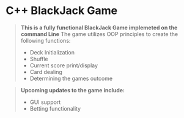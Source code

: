 # C++ BlackJack Game

> **This is a fully functional BlackJack Game implemeted on the command Line**
> The game utilizes OOP principles to create the following functions:
> * Deck Initialization
> * Shuffle
> * Current score print/display
> * Card dealing 
> * Determining the games outcome

> **Upcoming updates to the game include:**
> * GUI support
> * Betting functionality

